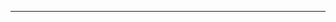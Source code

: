 <!--
CO_OP_TRANSLATOR_METADATA:
{
  "original_hash": "685f55cb07de19b52a30ce6e8b6d889e",
  "translation_date": "2025-08-28T21:14:34+00:00",
  "source_file": "03-CoreGenerativeAITechniques/README.md",
  "language_code": "pa"
}
-->


---

